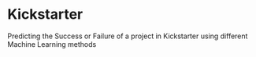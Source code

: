# Kickstarter
Predicting the Success or Failure of a project in Kickstarter using different Machine Learning methods 
